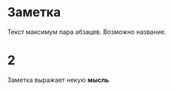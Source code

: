 # Заметка

Текст максимум пара абзацев. Возможно название.

# 2 

Заметка выражает некую **мысль**.

<!-- {"date":"2016-12-27T15:22:18.177Z","id":"5dcc6410-2deb-11e7-a02f-b3275fd3a74c","excerpt":"Текст максимум пара абзацев. Возможно название. # 2..."} -->